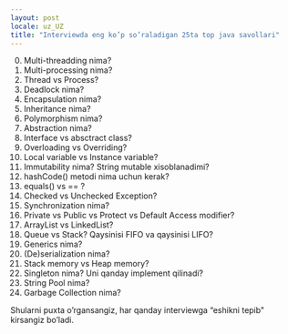 ```yaml
---
layout: post
locale: uz_UZ
title: "Interviewda eng ko’p so’raladigan 25ta top java savollari"
---
```


0. Multi-threadding nima?
1. Multi-processing nima?
2. Thread vs Process?
3. Deadlock nima?
4. Encapsulation nima?
5. Inheritance nima?
6. Polymorphism nima?
7. Abstraction nima?
8. Interface vs absctract class?
9. Overloading vs Overriding?
10. Local variable vs Instance variable?
11. Immutability nima? String mutable xisoblanadimi?
12. hashCode() metodi nima uchun kerak?
13. equals() vs == ?
14. Checked vs Unchecked Exception?
15. Synchronization nima?
16. Private vs Public vs Protect vs Default Access modifier?
17. ArrayList vs LinkedList?
18. Queue vs Stack? Qaysinisi FIFO va qaysinisi LIFO?
19. Generics nima?
20. (De)serialization nima?
21. Stack memory vs Heap memory?
22. Singleton nima? Uni qanday implement qilinadi?
23. String Pool nima?
24. Garbage Collection nima?

Shularni puxta o’rgansangiz, har qanday interviewga “eshikni tepib" kirsangiz bo’ladi.